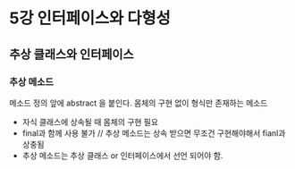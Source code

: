 # 5강 인터페이스와 다형성

## 추상 클래스와 인터페이스
### 추상 메소드

메소드 정의 앞에 abstract 을 붙인다.
몸체의 구현 없이 형식만 존재하는 메소드
- 자식 클래스에 상속될 때 몸체의 구현 필요
- final과 함께 사용 불가 // 추상 메소드는 상속 받으면 무조건 구현해야해서 fianl과 상충됨
- 추상 메소드는 추상 클래스 or 인터페이스에서 선언 되어야 함.



